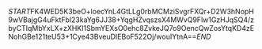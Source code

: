 $START$FK4WED5K3beO+loecYnL4GtLLg0rbMCMziSvgrFXQr+D2W3hNopH9wVBajgG4uFktFbl23kaYg6JJ38+YqgHZvqszsX4MWvQ9Flw1GzHJqSQ4/zbyCTIqMbYxLX+zXHKI1SbmYEXsO0ehc8ZvkeJQ7o9OencQwZosYtqKD4zENohGBe121teU53+1Cye43BveuDIEBoF522Oj/wouIYtnA==$END$